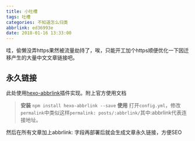 ```yaml
---
title: 小吐槽
tags: 吐槽
categories: 不知道怎么归类
abbrlink: ed36993e
date: 2018-01-16 13:33:00
---
```


哇，偷懒没弄https果然被流量劫持了，唉，只能开工加个https顺便优化一下因迁移产生的大量中文文章链接吧。

## 永久链接
此处使用[hexo-abbrlink](https://github.com/Rozbo/hexo-abbrlink)插件实现。附上官方使用文档
> **安装**
`npm install hexo-abbrlink --save`
**使用**
打开`config.yml`，修改`permalink`中类似这样`permalink: posts/:abbrlink/`其中:abbrlink代表连接地址。

然后在所有文章加上abbrlink: 字段再部署后就会生成文章永久链接，方便SEO